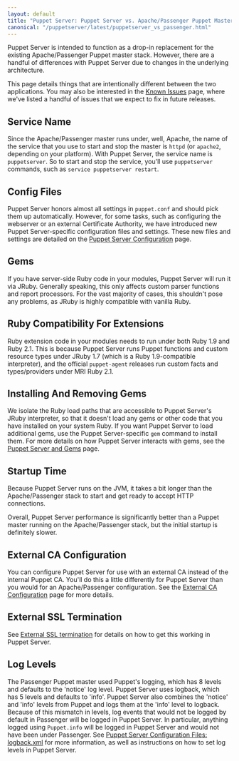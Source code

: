 ```yaml
---
layout: default
title: "Puppet Server: Puppet Server vs. Apache/Passenger Puppet Master"
canonical: "/puppetserver/latest/puppetserver_vs_passenger.html"
---
```


Puppet Server is intended to function as a drop-in replacement for the existing
Apache/Passenger Puppet master stack. However, there are a handful of differences with Puppet Server due to changes in the underlying architecture.

This page details things that are intentionally different between the two
applications. You may also be interested in the [Known Issues](./known_issues.markdown)
page, where we've listed a handful of issues that we expect to fix in future releases.

## Service Name

Since the Apache/Passenger master runs under, well, Apache, the name of the service
that you use to start and stop the master is `httpd` (or `apache2`, depending
on your platform). With Puppet Server, the service name is `puppetserver`. So
to start and stop the service, you'll use `puppetserver` commands, such as `service puppetserver restart`.

## Config Files

Puppet Server honors almost all settings in `puppet.conf` and should pick them
up automatically. However, for some tasks, such as configuring the webserver or an external Certificate Authority, we have introduced new Puppet Server-specific configuration files and settings. These new files and settings are detailed on the [Puppet Server Configuration](./configuration.markdown) page.

## Gems

If you have server-side Ruby code in your modules, Puppet Server will run it via
JRuby. Generally speaking, this only affects custom parser functions and report
processors. For the vast majority of cases, this shouldn't pose any problems, as JRuby is highly compatible with vanilla Ruby.

## Ruby Compatibility For Extensions

Ruby extension code in your modules needs to run under both Ruby 1.9 and Ruby 2.1. This is because Puppet Server runs Puppet functions and custom resource types under JRuby 1.7 (which is a Ruby 1.9-compatible interpreter), and the official `puppet-agent` releases run custom facts and types/providers under MRI Ruby 2.1.

## Installing And Removing Gems

We isolate the Ruby load paths that are accessible to Puppet Server's
JRuby interpreter, so that it doesn't load any gems or other code that
you have installed on your system Ruby. If you want Puppet Server to load additional gems, use the Puppet Server-specific `gem` command to install them. For more details on how Puppet Server interacts with gems, see the [Puppet Server and Gems](./gems.markdown)
page.

## Startup Time

Because Puppet Server runs on the JVM, it takes a bit longer than the Apache/Passenger stack to start and get ready to accept HTTP connections.

Overall, Puppet Server performance is significantly better than a Puppet master running on the Apache/Passenger stack, but the initial startup is definitely slower.

## External CA Configuration

You can configure Puppet Server for use with an external CA instead of the
internal Puppet CA. You'll do this a little differently for Puppet Server than you would for an Apache/Passenger configuration. See the
[External CA Configuration](./external_ca_configuration.markdown) page for
more details.

## External SSL Termination

See [External SSL termination](external_ssl_termination.markdown) for details on
how to get this working in Puppet Server.

## Log Levels

The Passenger Puppet master used Puppet's logging, which has 8 levels and
defaults to the 'notice' log level. Puppet Server uses logback, which has 5
levels and defaults to 'info'. Puppet Server also combines the 'notice' and
'info' levels from Puppet and logs them at the 'info' level to logback.
Because of this mismatch in levels, log events that would not be logged by
default in Passenger will be logged in Puppet Server. In particular, anything
logged using `Puppet.info` will be logged in Puppet Server and would not have
been under Passenger. See
[Puppet Server Configuration Files: logback.xml](./config_file_logbackxml.md)
for more information, as well as instructions on how to set log levels in Puppet Server.
